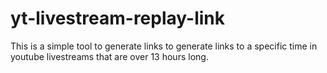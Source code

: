 # yt-livestream-replay-link
This is a simple tool to generate links to generate links to a specific time in youtube livestreams that are over 13 hours long.
